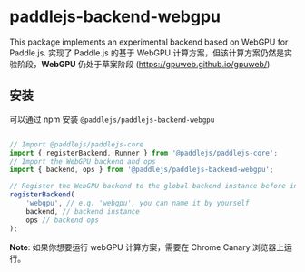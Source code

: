 # paddlejs-backend-webgpu

This package implements an experimental backend based on WebGPU for Paddle.js.
实现了 Paddle.js 的基于 WebGPU 计算方案，但该计算方案仍然是实验阶段，**WebGPU** 仍处于草案阶段 (https://gpuweb.github.io/gpuweb/)

## 安装

可以通过 npm 安装 `@paddlejs/paddlejs-backend-webgpu`


```js

// Import @paddlejs/paddlejs-core
import { registerBackend, Runner } from '@paddlejs/paddlejs-core';
// Import the WebGPU backend and ops
import { backend, ops } from '@paddlejs/paddlejs-backend-webgpu';

// Register the WebGPU backend to the global backend instance before initializing runner
registerBackend(
    'webgpu', // e.g. 'webgpu', you can name it by yourself
    backend, // backend instance
    ops // backend ops
);
```

**Note**: 如果你想要运行 webGPU 计算方案，需要在 Chrome Canary 浏览器上运行。